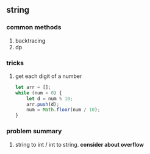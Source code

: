 ## string

### common methods

1. backtracing
2. dp

### tricks

1. get each digit of a number

    ```js
    let arr = [];
    while (num > 0) {
        let d = num % 10;
        arr.push(d);
        num = Math.floor(num / 10);
    }
    ```

### problem summary

1. string to int / int to string. **consider about overflow**